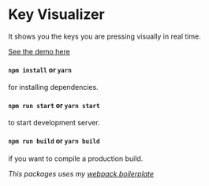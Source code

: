 # Key Visualizer
It shows you the keys you are pressing visually in real time.

[See the demo here](https://wunnle.github.io/key-visualizer/)

#### `npm install` or `yarn`

for installing dependencies.


#### `npm run start` or `yarn start`

to start development server.



#### `npm run build` or `yarn build`

if you want to compile a production build.




_This packages uses my [webpack boilerplate](https://github.com/wunnle/webpack-boilerplate)_


